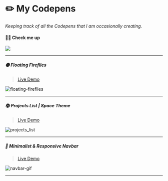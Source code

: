 # ✏️ My Codepens

*Keeping track of all the Codepens that I am occasionally creating.*

#### 🏌🏼 Check me up 
<a href="https://codepen.io/im-luka"><img src="https://img.shields.io/badge/Codepen-000000?style=for-the-badge&logo=codepen&logoColor=white" /></a>
<hr />

##### 🟡 Floating Fireflies  
> [Live Demo](https://codepen.io/im-luka/pen/vYaZwBg)  

![floating-fireflies](https://user-images.githubusercontent.com/46372998/212473308-728587a6-3059-43ea-b3af-cb7f12ce9255.gif)

---

##### 📚 Projects List | Space Theme  
> [Live Demo](https://codepen.io/im-luka/pen/wvxpPWy)  

![projects_list](https://user-images.githubusercontent.com/46372998/213801345-9e5fb2dc-25fa-45f8-be63-6449a2cd2210.png)

---

##### 🔻 Minimalist & Responsive Navbar
> [Live Demo](https://codepen.io/im-luka/pen/gOjoyoq)  

![navbar-gif](https://user-images.githubusercontent.com/46372998/213880657-48056975-f2de-4b3c-a308-c52ea6e5f27f.gif)

---
